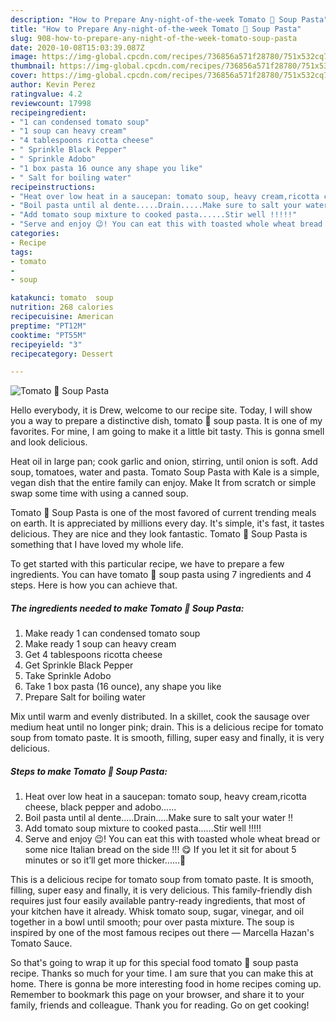```yaml
---
description: "How to Prepare Any-night-of-the-week Tomato 🍅 Soup Pasta"
title: "How to Prepare Any-night-of-the-week Tomato 🍅 Soup Pasta"
slug: 908-how-to-prepare-any-night-of-the-week-tomato-soup-pasta
date: 2020-10-08T15:03:39.087Z
image: https://img-global.cpcdn.com/recipes/736856a571f28780/751x532cq70/tomato-🍅-soup-pasta-recipe-main-photo.jpg
thumbnail: https://img-global.cpcdn.com/recipes/736856a571f28780/751x532cq70/tomato-🍅-soup-pasta-recipe-main-photo.jpg
cover: https://img-global.cpcdn.com/recipes/736856a571f28780/751x532cq70/tomato-🍅-soup-pasta-recipe-main-photo.jpg
author: Kevin Perez
ratingvalue: 4.2
reviewcount: 17998
recipeingredient:
- "1 can condensed tomato soup"
- "1 soup can heavy cream"
- "4 tablespoons ricotta cheese"
- " Sprinkle Black Pepper"
- " Sprinkle Adobo"
- "1 box pasta 16 ounce any shape you like"
- " Salt for boiling water"
recipeinstructions:
- "Heat over low heat in a saucepan: tomato soup, heavy cream,ricotta cheese, black pepper and adobo......"
- "Boil pasta until al dente.....Drain.....Make sure to salt your water !!"
- "Add tomato soup mixture to cooked pasta......Stir well !!!!!"
- "Serve and enjoy 😉! You can eat this with toasted whole wheat bread or some nice Italian bread on the side !!! 😋 If you let it sit for about 5 minutes or so it’ll get more thicker......🙂"
categories:
- Recipe
tags:
- tomato
- 
- soup

katakunci: tomato  soup 
nutrition: 268 calories
recipecuisine: American
preptime: "PT12M"
cooktime: "PT55M"
recipeyield: "3"
recipecategory: Dessert

---
```



![Tomato 🍅 Soup Pasta](https://img-global.cpcdn.com/recipes/736856a571f28780/751x532cq70/tomato-🍅-soup-pasta-recipe-main-photo.jpg)

Hello everybody, it is Drew, welcome to our recipe site. Today, I will show you a way to prepare a distinctive dish, tomato 🍅 soup pasta. It is one of my favorites. For mine, I am going to make it a little bit tasty. This is gonna smell and look delicious.

Heat oil in large pan; cook garlic and onion, stirring, until onion is soft. Add soup, tomatoes, water and pasta. Tomato Soup Pasta with Kale is a simple, vegan dish that the entire family can enjoy. Make It from scratch or simple swap some time with using a canned soup.

Tomato 🍅 Soup Pasta is one of the most favored of current trending meals on earth. It is appreciated by millions every day. It's simple, it's fast, it tastes delicious. They are nice and they look fantastic. Tomato 🍅 Soup Pasta is something that I have loved my whole life.


To get started with this particular recipe, we have to prepare a few ingredients. You can have tomato 🍅 soup pasta using 7 ingredients and 4 steps. Here is how you can achieve that.

<!--inarticleads1-->

##### The ingredients needed to make Tomato 🍅 Soup Pasta:

1. Make ready 1 can condensed tomato soup
1. Make ready 1 soup can heavy cream
1. Get 4 tablespoons ricotta cheese
1. Get  Sprinkle Black Pepper
1. Take  Sprinkle Adobo
1. Take 1 box pasta (16 ounce), any shape you like
1. Prepare  Salt for boiling water


Mix until warm and evenly distributed. In a skillet, cook the sausage over medium heat until no longer pink; drain. This is a delicious recipe for tomato soup from tomato paste. It is smooth, filling, super easy and finally, it is very delicious. 

<!--inarticleads2-->

##### Steps to make Tomato 🍅 Soup Pasta:

1. Heat over low heat in a saucepan: tomato soup, heavy cream,ricotta cheese, black pepper and adobo......
1. Boil pasta until al dente.....Drain.....Make sure to salt your water !!
1. Add tomato soup mixture to cooked pasta......Stir well !!!!!
1. Serve and enjoy 😉! You can eat this with toasted whole wheat bread or some nice Italian bread on the side !!! 😋 If you let it sit for about 5 minutes or so it’ll get more thicker......🙂


This is a delicious recipe for tomato soup from tomato paste. It is smooth, filling, super easy and finally, it is very delicious. This family-friendly dish requires just four easily available pantry-ready ingredients, that most of your kitchen have it already. Whisk tomato soup, sugar, vinegar, and oil together in a bowl until smooth; pour over pasta mixture. The soup is inspired by one of the most famous recipes out there — Marcella Hazan&#39;s Tomato Sauce. 

So that's going to wrap it up for this special food tomato 🍅 soup pasta recipe. Thanks so much for your time. I am sure that you can make this at home. There is gonna be more interesting food in home recipes coming up. Remember to bookmark this page on your browser, and share it to your family, friends and colleague. Thank you for reading. Go on get cooking!
